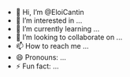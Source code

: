 - 👋 Hi, I’m @EloiCantin
- 👀 I’m interested in ...
- 🌱 I’m currently learning ...
- 💞️ I’m looking to collaborate on ...
- 📫 How to reach me ...
- 😄 Pronouns: ...
- ⚡ Fun fact: ...

<!---
EloiCantin/EloiCantin is a ✨ special ✨ repository because its `README.md` (this file) appears on your GitHub profile.
You can click the Preview link to take a look at your changes.
--->
